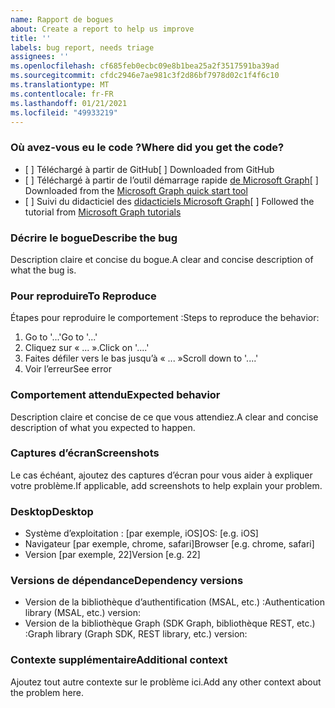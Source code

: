 ```yaml
---
name: Rapport de bogues
about: Create a report to help us improve
title: ''
labels: bug report, needs triage
assignees: ''
ms.openlocfilehash: cf685feb0ecbc09e8b1bea25a2f3517591ba39ad
ms.sourcegitcommit: cfdc2946e7ae981c3f2d86bf7978d02c1f4f6c10
ms.translationtype: MT
ms.contentlocale: fr-FR
ms.lasthandoff: 01/21/2021
ms.locfileid: "49933219"
---
```

### <a name="where-did-you-get-the-code"></a><span data-ttu-id="75dcb-102">Où avez-vous eu le code ?</span><span class="sxs-lookup"><span data-stu-id="75dcb-102">Where did you get the code?</span></span>

- <span data-ttu-id="75dcb-103">[ ] Téléchargé à partir de GitHub</span><span class="sxs-lookup"><span data-stu-id="75dcb-103">[ ] Downloaded from GitHub</span></span>
- <span data-ttu-id="75dcb-104">[ ] Téléchargé à partir de l’outil démarrage rapide [de Microsoft Graph](https://developer.microsoft.com/graph/quick-start)</span><span class="sxs-lookup"><span data-stu-id="75dcb-104">[ ] Downloaded from the [Microsoft Graph quick start tool](https://developer.microsoft.com/graph/quick-start)</span></span>
- <span data-ttu-id="75dcb-105">[ ] Suivi du didacticiel des [didacticiels Microsoft Graph](https://docs.microsoft.com/graph/tutorials)</span><span class="sxs-lookup"><span data-stu-id="75dcb-105">[ ] Followed the tutorial from [Microsoft Graph tutorials](https://docs.microsoft.com/graph/tutorials)</span></span>

### <a name="describe-the-bug"></a><span data-ttu-id="75dcb-106">Décrire le bogue</span><span class="sxs-lookup"><span data-stu-id="75dcb-106">Describe the bug</span></span>

<span data-ttu-id="75dcb-107">Description claire et concise du bogue.</span><span class="sxs-lookup"><span data-stu-id="75dcb-107">A clear and concise description of what the bug is.</span></span>

### <a name="to-reproduce"></a><span data-ttu-id="75dcb-108">Pour reproduire</span><span class="sxs-lookup"><span data-stu-id="75dcb-108">To Reproduce</span></span>

<span data-ttu-id="75dcb-109">Étapes pour reproduire le comportement :</span><span class="sxs-lookup"><span data-stu-id="75dcb-109">Steps to reproduce the behavior:</span></span>

1. <span data-ttu-id="75dcb-110">Go to '...'</span><span class="sxs-lookup"><span data-stu-id="75dcb-110">Go to '...'</span></span>
1. <span data-ttu-id="75dcb-111">Cliquez sur « ... ».</span><span class="sxs-lookup"><span data-stu-id="75dcb-111">Click on '....'</span></span>
1. <span data-ttu-id="75dcb-112">Faites défiler vers le bas jusqu’à « ... »</span><span class="sxs-lookup"><span data-stu-id="75dcb-112">Scroll down to '....'</span></span>
1. <span data-ttu-id="75dcb-113">Voir l’erreur</span><span class="sxs-lookup"><span data-stu-id="75dcb-113">See error</span></span>

### <a name="expected-behavior"></a><span data-ttu-id="75dcb-114">Comportement attendu</span><span class="sxs-lookup"><span data-stu-id="75dcb-114">Expected behavior</span></span>

<span data-ttu-id="75dcb-115">Description claire et concise de ce que vous attendiez.</span><span class="sxs-lookup"><span data-stu-id="75dcb-115">A clear and concise description of what you expected to happen.</span></span>

### <a name="screenshots"></a><span data-ttu-id="75dcb-116">Captures d’écran</span><span class="sxs-lookup"><span data-stu-id="75dcb-116">Screenshots</span></span>

<span data-ttu-id="75dcb-117">Le cas échéant, ajoutez des captures d’écran pour vous aider à expliquer votre problème.</span><span class="sxs-lookup"><span data-stu-id="75dcb-117">If applicable, add screenshots to help explain your problem.</span></span>

### <a name="desktop"></a><span data-ttu-id="75dcb-118">Desktop</span><span class="sxs-lookup"><span data-stu-id="75dcb-118">Desktop</span></span>

- <span data-ttu-id="75dcb-119">Système d’exploitation : [par exemple, iOS]</span><span class="sxs-lookup"><span data-stu-id="75dcb-119">OS: [e.g. iOS]</span></span>
- <span data-ttu-id="75dcb-120">Navigateur [par exemple, chrome, safari]</span><span class="sxs-lookup"><span data-stu-id="75dcb-120">Browser [e.g. chrome, safari]</span></span>
- <span data-ttu-id="75dcb-121">Version [par exemple, 22]</span><span class="sxs-lookup"><span data-stu-id="75dcb-121">Version [e.g. 22]</span></span>

### <a name="dependency-versions"></a><span data-ttu-id="75dcb-122">Versions de dépendance</span><span class="sxs-lookup"><span data-stu-id="75dcb-122">Dependency versions</span></span>

- <span data-ttu-id="75dcb-123">Version de la bibliothèque d’authentification (MSAL, etc.) :</span><span class="sxs-lookup"><span data-stu-id="75dcb-123">Authentication library (MSAL, etc.) version:</span></span>
- <span data-ttu-id="75dcb-124">Version de la bibliothèque Graph (SDK Graph, bibliothèque REST, etc.) :</span><span class="sxs-lookup"><span data-stu-id="75dcb-124">Graph library (Graph SDK, REST library, etc.) version:</span></span>

### <a name="additional-context"></a><span data-ttu-id="75dcb-125">Contexte supplémentaire</span><span class="sxs-lookup"><span data-stu-id="75dcb-125">Additional context</span></span>

<span data-ttu-id="75dcb-126">Ajoutez tout autre contexte sur le problème ici.</span><span class="sxs-lookup"><span data-stu-id="75dcb-126">Add any other context about the problem here.</span></span>
